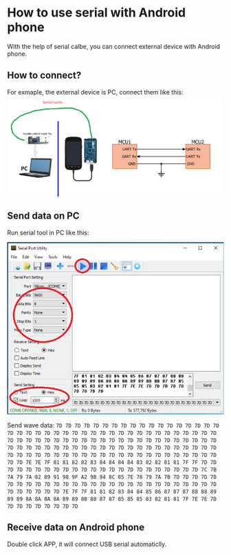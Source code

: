 # How to use serial with Android phone
With the help of serial calbe, you can connect external device with Android phone.

## How to connect?
For exmaple, the external device is PC, connect them like this:
![connect](connect.png)

## Send data on PC
Run serial tool in PC like this:

![pc-side](pc-side.png)

Send wave data: `7D 7D 7D 7D 7D 7D 7D 7D 7D 7D 7D 7D 7D 7D 7D 7D 7D 7D 7D 7D 7D 7D 7D 7D 7D 7D 7D 7D 7D 7D 7D 7D 7D 7D 7D 7D 7D 7D 7D 7D 7D 7D 7D 7D 7D 7D 7D 7D 7D 7D 7D 7D 7D 7D 7D 7D 7D 7D 7D 7D 7D 7D 7D 7D 7D 7D 7D 7D 7D 7D 7D 7D 7D 7D 7D 7D 7D 7D 7D 7D 7D 7D 7D 7D 7D 7D 7D 7D 7D 7D 7D 7D 7D 7D 7D 7D 7D 7D 7D 7D 7D 7D 7D 7D 7D 7D 7D 7D 7D 7D 7D 7D 7E 7E 7F 81 81 82 82 83 84 84 84 84 83 82 82 81 81 7F 7F 7D 7D 7D 7D 7D 7D 7D 7D 7D 7D 7D 7D 7D 7D 7D 7D 7D 7D 7D 7D 7D 7D 7D 7C 7B 7A 79 7A 82 89 91 98 9F A2 9B 94 8C 85 7E 78 79 7A 7B 7D 7D 7D 7D 7D 7D 7D 7D 7D 7D 7D 7D 7D 7D 7D 7D 7D 7D 7D 7D 7D 7D 7D 7D 7D 7D 7D 7D 7D 7D 7D 7D 7D 7D 7E 7F 7F 81 81 82 83 84 84 85 86 87 87 87 88 88 89 89 89 8A 8A 8A 8A 89 89 88 88 87 87 85 85 85 83 82 81 81 7F 7E 7E 7D 7D 7D 7D 7D 7D 7D 7D 7D`

## Receive data on Android phone
Double click APP, it will connect USB serial automaticlly.
